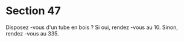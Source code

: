 # Section 47

Disposez -vous d'un tube en bois  ? Si oui, rendez -vous au 10. Sinon, rendez -vous au 335.
